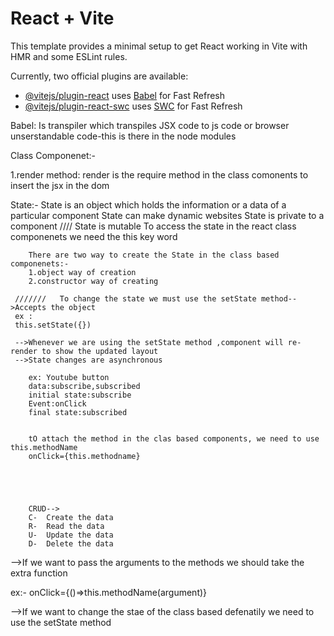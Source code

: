 # React + Vite

This template provides a minimal setup to get React working in Vite with HMR and some ESLint rules.

Currently, two official plugins are available:

- [@vitejs/plugin-react](https://github.com/vitejs/vite-plugin-react/blob/main/packages/plugin-react/README.md) uses [Babel](https://babeljs.io/) for Fast Refresh
- [@vitejs/plugin-react-swc](https://github.com/vitejs/vite-plugin-react-swc) uses [SWC](https://swc.rs/) for Fast Refresh


Babel: Is transpiler which transpiles JSX code to js code or browser unserstandable code-this is there in the node modules 

Class Componenet:-

1.render method: render is the require method in the class comonents to insert the jsx in the dom 


State:- State is an object which holds the information or a data of a particular component
        State can make dynamic websites
        State is private to a component
  ////  State is mutable
        To access the state in the react class componenets we need the this key word

        There are two way to create the State in the class based componenets:-
        1.object way of creation
        2.constructor way of creating

     ///////   To change the state we must use the setState method-->Accepts the object
     ex :
     this.setState({})

     -->Whenever we are using the setState method ,component will re-render to show the updated layout
     -->State changes are asynchronous

        ex: Youtube button
        data:subscribe,subscribed
        initial state:subscribe
        Event:onClick
        final state:subscribed


        tO attach the method in the clas based components, we need to use this.methodName 
        onClick={this.methodname}





        CRUD-->
        C-  Create the data
        R-  Read the data
        U-  Update the data
        D-  Delete the data



-->If we want to pass the arguments to the methods we should take the extra function

ex:- onClick={()=>this.methodName(argument)}



-->If we want to change the stae of the class based defenatily we need to use the setState method